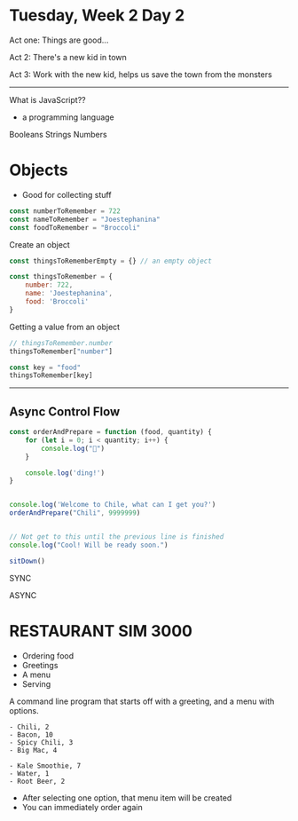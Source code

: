 # Tuesday, Week 2 Day 2

Act one: Things are good...

Act 2: There's a new kid in town

Act 3: Work with the new kid, helps us save the town from the monsters

------

What is JavaScript??

- a programming language

Booleans
Strings
Numbers

Objects
========

- Good for collecting stuff

```js
const numberToRemember = 722
const nameToRemember = "Joestephanina"
const foodToRemember = "Broccoli"
```

Create an object

```js
const thingsToRememberEmpty = {} // an empty object

const thingsToRemember = {
    number: 722,
    name: 'Joestephanina',
    food: 'Broccoli'
}
```

Getting a value from an object

```js
// thingsToRemember.number
thingsToRemember["number"]

const key = "food"
thingsToRemember[key]
```

--------

## Async Control Flow

```js
const orderAndPrepare = function (food, quantity) {
    for (let i = 0; i < quantity; i++) {
        console.log("🍜")
    }

    console.log('ding!')
}


console.log('Welcome to Chile, what can I get you?')
orderAndPrepare("Chili", 9999999)


// Not get to this until the previous line is finished
console.log("Cool! Will be ready soon.")

sitDown()
```



SYNC

ASYNC


# RESTAURANT SIM 3000

- Ordering food
- Greetings
- A menu
- Serving

A command line program that starts off with a greeting, and a menu with options.

    - Chili, 2
    - Bacon, 10
    - Spicy Chili, 3
    - Big Mac, 4

    - Kale Smoothie, 7
    - Water, 1
    - Root Beer, 2

- After selecting one option, that menu item will be created
- You can immediately order again